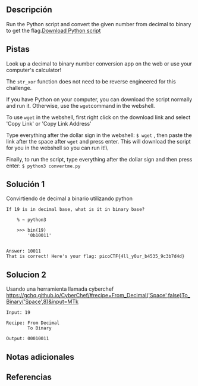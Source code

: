 ## Descripción
Run the Python script and convert the given number from decimal to binary to get the flag.[Download Python script](https://artifacts.picoctf.net/c/23/convertme.py)
## Pistas
Look up a decimal to binary number conversion app on the web or use your computer's calculator!

The `str_xor` function does not need to be reverse engineered for this challenge.

If you have Python on your computer, you can download the script normally and run it. Otherwise, use the `wget`command in the webshell.

To use `wget` in the webshell, first right click on the download link and select 'Copy Link' or 'Copy Link Address'

Type everything after the dollar sign in the webshell: `$ wget` , then paste the link after the space after `wget` and press enter. This will download the script for you in the webshell so you can run it!\

Finally, to run the script, type everything after the dollar sign and then press enter: `$ python3 convertme.py`
## Solución 1
Convirtiendo de decimal a binario utilizando python
```shell
If 19 is in decimal base, what is it in binary base?

	% ~ python3

	>>> bin(19)
		'0b10011'


Answer: 10011
That is correct! Here's your flag: picoCTF{4ll_y0ur_b4535_9c3b7d4d}
```

## Solucion 2
Usando una herramienta llamada cyberchef https://gchq.github.io/CyberChef/#recipe=From_Decimal('Space',false)To_Binary('Space',8)&input=MTk
```
Input: 19

Recipe: From Decimal
		To Binary

Output: 00010011

```
## Notas adicionales

## Referencias
